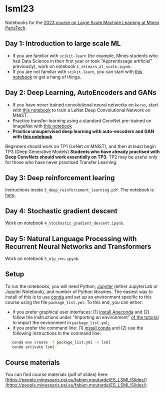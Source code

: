 # lsml23
Notebooks for the [2023 course on Large Scale Machine Learning at Mines ParisTech](https://people.minesparis.psl.eu/fabien.moutarde/ES_LSML/LSML-23_LargeScaleMachineLearning.htm).

## Day 1: Introduction to large scale ML
* If you are familiar with `scikit-learn` (for example, Mines students who had Data Science in their first year or took "Apprentissage artificiel" previously), work on notebook `1_sklearn_at_scale.ipynb`.
* If you are not familiar with `scikit-learn`, you can start with [this notebook](https://github.com/chagaz/ml-notebooks/tree/master/intro-ml-genetics) to get a hang of things. 

## Day 2: Deep Learning, AutoEncoders and GANs
* If you have never trained convolutional neural networks on `keras`, start with [this notebook](https://colab.research.google.com/drive/1IZPUwaNeE5HpI-xn2PqOwnLLp-U3e9FL?usp=sharing) to train a LeNet Deep Convolutional Network on MNIST. 
* Practice transfer-learning using a standard ConvNet pre-trained on ImageNet with [this notebook](https://colab.research.google.com/drive/1SadnM3Hnklj5vQQX9N4gIWNmt_0ITHwo?usp=sharing)
* **Practice unsupervised deep learning with auto-encoders and GAN with [this notebook](https://github.com/JosephGesnouin/Unsup_gener_nets/blob/main/TP_modeles_g%C3%A9n%C3%A9ratifs.ipynb)**

Beginners should work on TP1 (LeNet on MNIST), and then at least begin TP3 (Deep Generative Models)
**Students who have already practised with Deep ConvNets should work essentially on TP3.** TP2 may be useful only for those who have never practised Transfer Learning.

## Day 3: Deep reinforcement learing
Instructions inside `3_deep_reinforcement_learning.pdf`. The notebook is [here](https://githubtocolab.com/telejesus2/tprl-lsml-2022/blob/main/tprl_lsml_2022.ipynb).

## Day 4: Stochastic gradient descent
Work on notebook `4_stochastic_gradient_descent.ipynb`.

## Day 5: Natural Language Processing with Recurrent Neural Networks and Transformers
Work on notebook `5_nlp_rnn.ipynb`.


## Setup
To run the notebooks, you will need Python, [Jupyter](https://jupyter.org/) (either JupyterLab or Jupyter Notebook), and number of Python librairies. The easiest way to install of this is to use [conda](https://docs.conda.io/en/latest/) and set up an environment specific to this course using the file `package_list.yml`. To this end, you can either:
* if you prefer graphical user interfaces: (1) [install Anaconda](https://docs.anaconda.com/anaconda/install/index.html) and (2) follow the instructions under "Importing an environment" [of the tutorial](https://docs.anaconda.com/anaconda/navigator/tutorials/manage-environments/) to import the environment in `package_list.yml`;
* if you prefer the command line: (1) [install conda](https://docs.conda.io/projects/conda/en/latest/user-guide/install/index.html) and (2) use the following instructions in the command line:
```bash
   conda env create -f package_list.yml -n lsml
   conda activate lsml
```

## Course materials
You can find course materials (pdf of slides) here: [https://people.minesparis.psl.eu/fabien.moutarde/ES_LSML/Slides/](https://people.minesparis.psl.eu/fabien.moutarde/ES_LSML/Slides/)

